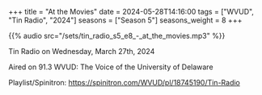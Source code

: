 +++
title = "At the Movies"
date = 2024-05-28T14:16:00
tags = ["WVUD", "Tin Radio", "2024"]
seasons = ["Season 5"]
seasons_weight = 8
+++

{{% audio src="/sets/tin_radio_s5_e8_-_at_the_movies.mp3" %}}

Tin Radio on Wednesday, March 27th, 2024

Aired on 91.3 WVUD: The Voice of the University of Delaware

Playlist/Spinitron: https://spinitron.com/WVUD/pl/18745190/Tin-Radio

